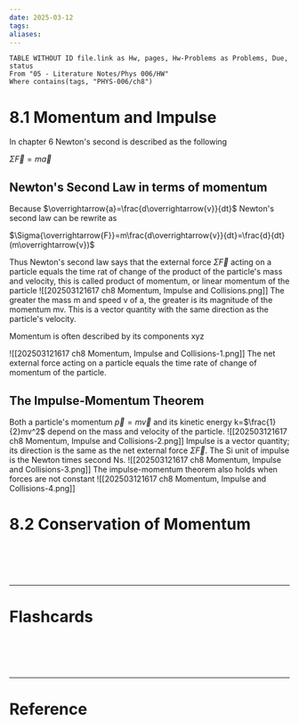 ```yaml
---
date: 2025-03-12
tags: 
aliases:
---
```

```dataview
TABLE WITHOUT ID file.link as Hw, pages, Hw-Problems as Problems, Due, status
From "05 - Literature Notes/Phys 006/HW"
Where contains(tags, "PHYS-006/ch8")
```
# 8.1 Momentum and Impulse
In chapter 6 Newton's second is described as the following

$\Sigma{\overrightarrow{F}} = m\overrightarrow{a}$

## Newton's Second Law in terms of momentum
Because $\overrightarrow{a}=\frac{d\overrightarrow{v}}{dt}$ Newton's second law can be rewrite as

$\Sigma{\overrightarrow{F}}=m\frac{d\overrightarrow{v}}{dt}=\frac{d}{dt}(m\overrightarrow{v})$

Thus Newton's second law says that the external force $\Sigma{\overrightarrow{F}}$ acting on a particle equals the time rat of change of the product of the particle's mass and velocity, this is called product of momentum, or linear momentum of the particle
![[202503121617 ch8 Momentum, Impulse and Collisions.png]]
The greater the mass m and speed v of a, the greater is its magnitude of the momentum mv. This is a vector quantity with the same direction as the particle's velocity.

Momentum is often described by its components xyz

![[202503121617 ch8 Momentum, Impulse and Collisions-1.png]]
The net external force acting on a particle equals the time rate of change of momentum of the particle.

## The Impulse-Momentum Theorem
Both a particle's momentum $\overrightarrow{p}=m\overrightarrow{v}$ and its kinetic energy k=$\frac{1}{2}mv^2$ depend on the mass and velocity of the particle. 
![[202503121617 ch8 Momentum, Impulse and Collisions-2.png]]
Impulse is a vector quantity; its direction is the same as the net external force $\Sigma{\overrightarrow{F}}$. The Si unit of impulse is the Newton times second Ns.
![[202503121617 ch8 Momentum, Impulse and Collisions-3.png]]
The impulse-momentum theorem also holds when forces are not constant
![[202503121617 ch8 Momentum, Impulse and Collisions-4.png]]

# 8.2 Conservation of Momentum



# ‌
---
# Flashcards


# ‌
---
# Reference
